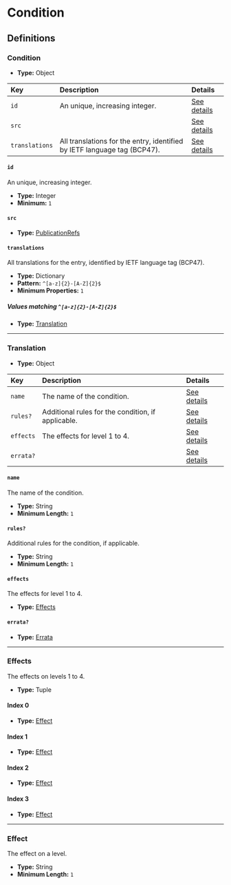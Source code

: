 # Condition

## Definitions

### <a name="Condition"></a> Condition

- **Type:** Object

Key | Description | Details
:-- | :-- | :--
`id` | An unique, increasing integer. | <a href="#Condition/id">See details</a>
`src` |  | <a href="#Condition/src">See details</a>
`translations` | All translations for the entry, identified by IETF language tag (BCP47). | <a href="#Condition/translations">See details</a>

#### <a name="Condition/id"></a> `id`

An unique, increasing integer.

- **Type:** Integer
- **Minimum:** `1`

#### <a name="Condition/src"></a> `src`

- **Type:** <a href="./_PublicationRef.md#PublicationRefs">PublicationRefs</a>

#### <a name="Condition/translations"></a> `translations`

All translations for the entry, identified by IETF language tag (BCP47).

- **Type:** Dictionary
- **Pattern:** `^[a-z]{2}-[A-Z]{2}$`
- **Minimum Properties:** `1`

##### Values matching `^[a-z]{2}-[A-Z]{2}$`

- **Type:** <a href="#Translation">Translation</a>

---

### <a name="Translation"></a> Translation

- **Type:** Object

Key | Description | Details
:-- | :-- | :--
`name` | The name of the condition. | <a href="#Translation/name">See details</a>
`rules?` | Additional rules for the condition, if applicable. | <a href="#Translation/rules">See details</a>
`effects` | The effects for level 1 to 4. | <a href="#Translation/effects">See details</a>
`errata?` |  | <a href="#Translation/errata">See details</a>

#### <a name="Translation/name"></a> `name`

The name of the condition.

- **Type:** String
- **Minimum Length:** `1`

#### <a name="Translation/rules"></a> `rules?`

Additional rules for the condition, if applicable.

- **Type:** String
- **Minimum Length:** `1`

#### <a name="Translation/effects"></a> `effects`

The effects for level 1 to 4.

- **Type:** <a href="#Effects">Effects</a>

#### <a name="Translation/errata"></a> `errata?`

- **Type:** <a href="./_Erratum.md#Errata">Errata</a>

---

### <a name="Effects"></a> Effects

The effects on levels 1 to 4.

- **Type:** Tuple

#### Index 0

- **Type:** <a href="#Effect">Effect</a>

#### Index 1

- **Type:** <a href="#Effect">Effect</a>

#### Index 2

- **Type:** <a href="#Effect">Effect</a>

#### Index 3

- **Type:** <a href="#Effect">Effect</a>

---

### <a name="Effect"></a> Effect

The effect on a level.

- **Type:** String
- **Minimum Length:** `1`
